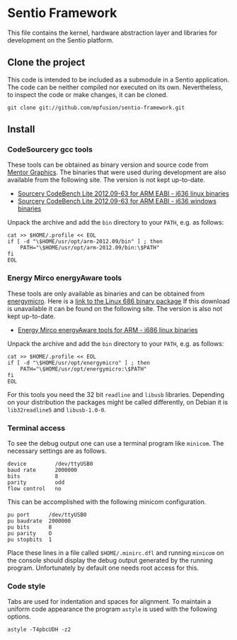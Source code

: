 Sentio Framework
================

This file contains the kernel, hardware abstraction layer and libraries for
development on the Sentio platform.


Clone the project
-----------------

This code is intended to be included as a submodule in a Sentio application.
The code can be neither compiled nor executed on its own. Nevertheless, to
inspect the code or make changes, it can be cloned.

    git clone git://github.com/mpfusion/sentio-framework.git


Install
-------

### CodeSourcery gcc tools

These tools can be obtained as binary version and source code from [Mentor
Graphics](http://www.mentor.com). The binaries that were used during
development are also available from the following site. The version is not
kept up-to-date.

- [Sourcery CodeBench Lite 2012.09-63 for ARM EABI - i636 linux binaries](http://wsn.itm.miun.se/files/sentio-em/arm-2012.09-63-arm-none-eabi-i686-pc-linux-gnu.tar.7z)
- [Sourcery CodeBench Lite 2012.09-63 for ARM EABI - i636 windows binaries](http://wsn.itm.miun.se/files/sentio-em/arm-2012.09-63-arm-none-eabi-i686-mingw32.tar.7z)

Unpack the archive and add the `bin` directory to your `PATH`, e.g. as
follows:

    cat >> $HOME/.profile << EOL
    if [ -d "\$HOME/usr/opt/arm-2012.09/bin" ] ; then
        PATH="\$HOME/usr/opt/arm-2012.09/bin:\$PATH"
    fi
    EOL


### Energy Mirco energyAware tools

These tools are only available as binaries and can be obtained from
[energymicro](http://www.energymicro.com/). Here is a [link to the Linux 686
binary
package](http://cdn.energymicro.com/dl/packages/energyAwareTools_25052012.tgz)
If this download is unavailable it can be found on the following site. The
version is also not kept up-to-date.

- [Energy Mirco energyAware tools for ARM - i686 linux binaries](http://wsn.itm.miun.se/files/sentio-em/energyAwareTools_25052012.tar.7z)

Unpack the archive and add the `bin` directory to your `PATH`, e.g. as
follows:

    cat >> $HOME/.profile << EOL
    if [ -d "\$HOME/usr/opt/energymicro" ] ; then
        PATH="\$HOME/usr/opt/energymicro:\$PATH"
    fi
    EOL

For this tools you need the 32 bit `readline` and `libusb` libraries.
Depending on your distribution the packages might be called differently, on
Debian it is `lib32readline5` and `libusb-1.0-0`.


### Terminal access

To see the debug output one can use a terminal program like `minicom`. The
necessary settings are as follows.

    device         /dev/ttyUSB0
    baud rate      2000000
    bits           8
    parity         odd
    flow control   no

This can be accomplished with the following minicom configuration.

    pu port      /dev/ttyUSB0
    pu baudrate  2000000
    pu bits      8
    pu parity    O
    pu stopbits  1

Place these lines in a file called `$HOME/.minirc.dfl` and running `minicom`
on the console should display the debug output generated by the running
program. Unfortunately by default one needs root access for this.


### Code style

Tabs are used for indentation and spaces for alignment. To maintain a uniform
code appearance the program `astyle` is used with the following options.

	astyle -T4pbcUDH -z2
